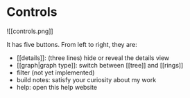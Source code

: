 # Controls

![[controls.png]]  

It has five buttons. From left to right, they are:
- [[details]]: (three lines) hide or reveal the details view
- [[graph|graph type]]: switch between [[tree]] and [[rings]]
- filter (not yet implemented)
- build notes: satisfy your curiosity about my work
- help: open this help website
